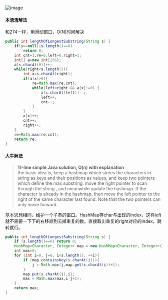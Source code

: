 ![image](http://ww3.sinaimg.cn/large/005CRBrHjw1f9o2en46hmj30qn05u3z2.jpg)

#### 本渣渣解法
和274一样，用滑动窗口，O(N)时间解决
```Java
public int lengthOfLongestSubstring(String s) {
    if(s==null||s.length()==0)
        return 0;
    int cnt=1,re=0,left=0,right=1;
    int[] a=new int[256];
    a[s.charAt(0)]++;
    while(right<s.length()){
        int x=s.charAt(right);
        if(a[x]>0){
            re=Math.max(re,cnt);
            while(left<right && a[x]!=0) {
                a[s.charAt(left)]--;
                left++;
                cnt--;
            }
        }
        a[x]++;
        cnt++;
        right++;
    }
    re=Math.max(re,cnt);
    return re;
}
```

#### 大牛解法
> **11-line simple Java solution, O(n) with explanation**            
>the basic idea is, keep a hashmap which stores the characters in string as keys and their positions as values, and keep two pointers which define the max substring. move the right pointer to scan through the string , and meanwhile update the hashmap. If the character is already in the hashmap, then move the left pointer to the right of the same character last found. Note that the two pointers can only move forward.

基本思想相同，维护一个子串的窗口。HashMap存char与出现的index，这样left就不需要一下下的右移直到去掉重复的数。直接取出重复的right对应的index，跳转就行。
```Java
public int lengthOfLongestSubstring(String s) {
    if (s.length()==0) return 0;
    HashMap<Character, Integer> map = new HashMap<Character, Integer>();
    int max=0;
    for (int i=0, j=0; i<s.length(); ++i){
        if (map.containsKey(s.charAt(i))){
            j = Math.max(j,map.get(s.charAt(i))+1);
        }
        map.put(s.charAt(i),i);
        max = Math.max(max,i-j+1);
    }
    return max;
}
```